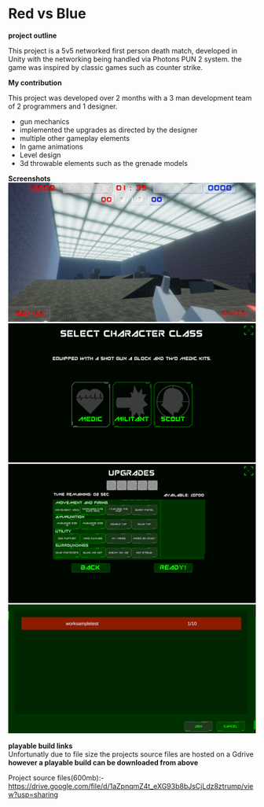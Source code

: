 # Red vs Blue

<b> project outline </b>

This project is a 5v5 networked first person death match, developed in Unity with the networking being handled via Photons PUN 2 system. the game was inspired by classic games such as counter strike.

<b> My contribution</b>

This project was developed over 2 months with a 3 man development team of 2 programmers and 1 designer.

<ul>
  <li>gun mechanics</li>
  <li>implemented the upgrades as directed by the designer</li>
  <li>multiple other gameplay elements</li>
  <li>In game animations</li>
  <li>Level design</li>
  <li>3d throwable elements such as the grenade models</li>
</ul> 

<b>Screenshots</b>
<img  src="game.PNG">
<img  src="select.PNG">
<img  src="upgrades.PNG">
<img  src="networked.PNG">

<b>playable build links</b>
<br>
Unfortunatly due to file size the projects source files are hosted on a Gdrive
<b>however a playable build can be downloaded from above</b>

Project source files(600mb):- https://drive.google.com/file/d/1aZpnqmZ4t_eXG93b8bJsCjLdz8ztrump/view?usp=sharing
<br>